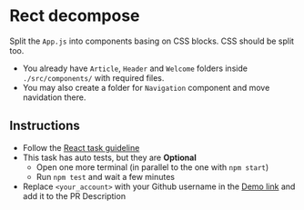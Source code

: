 # Rect decompose
Split the `App.js` into components basing on CSS blocks. CSS should be split too.
- You already have `Article`, `Header` and `Welcome` folders inside `./src/components/` with required files.
- You may also create a folder for `Navigation` component and move navidation there.

## Instructions
- Follow the [React task guideline](https://github.com/mate-academy/react_task-guideline#react-tasks-guideline)
- This task has auto tests, but they are **Optional**
  - Open one more terminal (in parallel to the one with `npm start`)
  - Run `npm test` and wait a few minutes
- Replace `<your_account>` with your Github username in the [Demo link](https://<your_account>.github.io/react_decompose/) and add it to the PR Description
